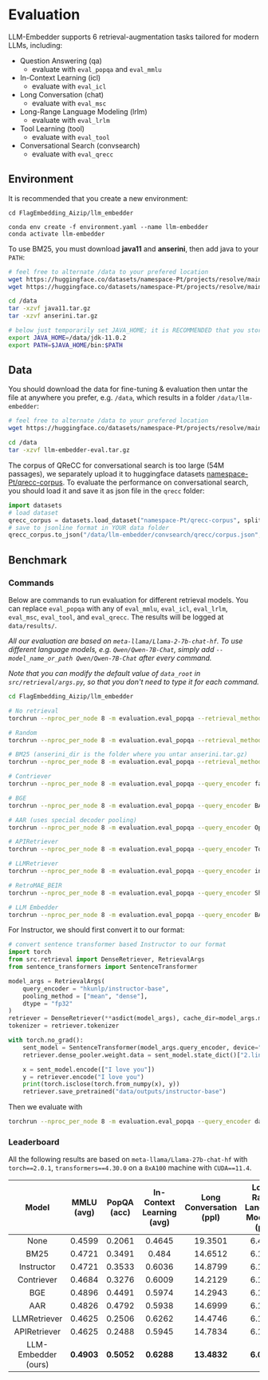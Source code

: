# Evaluation

LLM-Embedder supports 6 retrieval-augmentation tasks tailored for modern LLMs, including:
- Question Answering (qa)
  - evaluate with `eval_popqa` and `eval_mmlu`
- In-Context Learning (icl)
  - evaluate with `eval_icl`
- Long Conversation (chat)
  - evaluate with `eval_msc`
- Long-Range Language Modeling (lrlm)
  - evaluate with `eval_lrlm`
- Tool Learning (tool)
  - evaluate with `eval_tool`
- Conversational Search (convsearch)
  - evaluate with `eval_qrecc`

## Environment
It is recommended that you create a new environment:
```
cd FlagEmbedding_Aizip/llm_embedder

conda env create -f environment.yaml --name llm-embedder
conda activate llm-embedder
```

To use BM25, you must download **java11** and **anserini**, then add java to your `PATH`:
```bash
# feel free to alternate /data to your prefered location
wget https://huggingface.co/datasets/namespace-Pt/projects/resolve/main/java11.tar.gz?download=true -O /data/java11.tar.gz
wget https://huggingface.co/datasets/namespace-Pt/projects/resolve/main/anserini.tar.gz?download=true -O /data/anserini.tar.gz

cd /data
tar -xzvf java11.tar.gz
tar -xzvf anserini.tar.gz

# below just temporarily set JAVA_HOME; it is RECOMMENDED that you store the lines the setting in ~/.bashrc
export JAVA_HOME=/data/jdk-11.0.2
export PATH=$JAVA_HOME/bin:$PATH
```

## Data
You should download the data for fine-tuning & evaluation then untar the file at anywhere you prefer, e.g. `/data`, which results in a folder `/data/llm-embedder`:
```bash
# feel free to alternate /data to your prefered location
wget https://huggingface.co/datasets/namespace-Pt/projects/resolve/main/llm-embedder.tar.gz?download=true -O /data/llm-embedder.tar.gz

cd /data
tar -xzvf llm-embedder-eval.tar.gz
```

The corpus of QReCC for conversational search is too large (54M passages), we separately upload it to huggingface datasets [namespace-Pt/qrecc-corpus](https://huggingface.co/datasets/namespace-Pt/qrecc-corpus). To evaluate the performance on conversational search, you should load it and save it as json file in the `qrecc` folder:
```python
import datasets
# load dataset
qrecc_corpus = datasets.load_dataset("namespace-Pt/qrecc-corpus", split="train")
# save to jsonline format in YOUR data folder
qrecc_corpus.to_json("/data/llm-embedder/convsearch/qrecc/corpus.json", force_ascii=False, lines=True, orient="records")
```

## Benchmark
### Commands
Below are commands to run evaluation for different retrieval models. You can replace `eval_popqa` with any of `eval_mmlu`, `eval_icl`, `eval_lrlm`, `eval_msc`, `eval_tool`, and `eval_qrecc`. The results will be logged at `data/results/`. 

*All our evaluation are based on `meta-llama/Llama-2-7b-chat-hf`. To use different language models, e.g. `Qwen/Qwen-7B-Chat`, simply add `--model_name_or_path Qwen/Qwen-7B-Chat` after every command.*

*Note that you can modify the default value of `data_root` in `src/retrieval/args.py`, so that you don't need to type it for each command.*

```bash
cd FlagEmbedding_Aizip/llm_embedder

# No retrieval
torchrun --nproc_per_node 8 -m evaluation.eval_popqa --retrieval_method no --data_root /data/llm-embedder

# Random
torchrun --nproc_per_node 8 -m evaluation.eval_popqa --retrieval_method random --data_root /data/llm-embedder

# BM25 (anserini_dir is the folder where you untar anserini.tar.gz)
torchrun --nproc_per_node 8 -m evaluation.eval_popqa --retrieval_method bm25 --data_root /data/llm-embedder --anserini_dir /data/anserini

# Contriever
torchrun --nproc_per_node 8 -m evaluation.eval_popqa --query_encoder facebook/Contriever --dense_metric ip --add_instruction False --data_root /data/llm-embedder

# BGE
torchrun --nproc_per_node 8 -m evaluation.eval_popqa --query_encoder BAAI/bge-base-en --version bge --data_root /data/llm-embedder

# AAR (uses special decoder pooling)
torchrun --nproc_per_node 8 -m evaluation.eval_popqa --query_encoder OpenMatch/AAR-ANCE --pooling_method decoder --add_instruction False --data_root /data/llm-embedder

# APIRetriever
torchrun --nproc_per_node 8 -m evaluation.eval_popqa --query_encoder ToolBench/ToolBench_IR_bert_based_uncased --pooling_method mean --dense_metric ip --add_instruction False --data_root /data/llm-embedder

# LLMRetriever
torchrun --nproc_per_node 8 -m evaluation.eval_popqa --query_encoder intfloat/llm-retriever-base --add_instruction false --pooling_method mean --data_root /data/llm-embedder

# RetroMAE_BEIR
torchrun --nproc_per_node 8 -m evaluation.eval_popqa --query_encoder Shitao/RetroMAE_BEIR --dense_metric ip --add_instruction False --data_root /data/llm-embedder

# LLM Embedder
torchrun --nproc_per_node 8 -m evaluation.eval_popqa --query_encoder BAAI/llm-embedder --version llm-embedder --data_root /data/llm-embedder
```

For Instructor, we should first convert it to our format:
```python
# convert sentence transformer based Instructor to our format
import torch
from src.retrieval import DenseRetriever, RetrievalArgs
from sentence_transformers import SentenceTransformer

model_args = RetrievalArgs(
    query_encoder = "hkunlp/instructor-base",
    pooling_method = ["mean", "dense"],
    dtype = "fp32"
)
retriever = DenseRetriever(**asdict(model_args), cache_dir=model_args.model_cache_dir)
tokenizer = retriever.tokenizer

with torch.no_grad():
    sent_model = SentenceTransformer(model_args.query_encoder, device="cpu")
    retriever.dense_pooler.weight.data = sent_model.state_dict()["2.linear.weight"]

    x = sent_model.encode(["I love you"])
    y = retriever.encode("I love you")
    print(torch.isclose(torch.from_numpy(x), y))
    retriever.save_pretrained("data/outputs/instructor-base")
```
Then we evaluate with 
```bash
torchrun --nproc_per_node 8 -m evaluation.eval_popqa --query_encoder data/outputs/instructor-base/encoder --pooling_method mean dense --version instructor --data_root /data/llm-embedder
```


### Leaderboard
All the following results are based on `meta-llama/Llama-27b-chat-hf` with `torch==2.0.1`, `transformers==4.30.0` on a `8xA100` machine with `CUDA==11.4`.

|Model|MMLU (avg)|PopQA (acc)|In-Context Learning (avg)|Long Conversation (ppl)|Long-Range Language Modeling (ppl)|Tool Learning (ndcg)|Conversational Search (ndcg)|
|:-:|:-:|:-:|:-:|:-:|:-:|:-:|:-:|
|None|0.4599|0.2061|0.4645|19.3501|6.4003|--|--|
|BM25|0.4721|0.3491|0.484|14.6512|6.1558|0.5115|0.4341|
|Instructor|0.4721|0.3533|0.6036|14.8799|6.1733|0.3882|0.2863|
|Contriever|0.4684|0.3276|0.6009|14.2129|6.1305|0.4904|0.3563|
|BGE|0.4896|0.4491|0.5974|14.2943|6.1335|0.5761|0.3856|
|AAR|0.4826|0.4792|0.5938|14.6999|6.1528|0.42|0.2877|
|LLMRetriever|0.4625|0.2506|0.6262|14.4746|6.1750|0.1321|0.0234|
|APIRetriever|0.4625|0.2488|0.5945|14.7834|6.1833|0.8017|0.1137|
|LLM-Embedder (ours)|**0.4903**|**0.5052**|**0.6288**|**13.4832**|**6.0972**|**0.8645**|**0.5053**|

